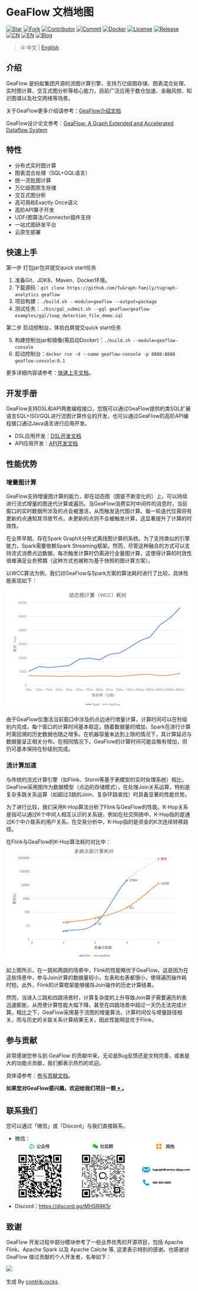 # GeaFlow 文档地图

[![Star](https://shields.io/github/stars/tugraph-family/tugraph-analytics?logo=startrek&label=Star&color=yellow)](https://github.com/TuGraph-family/tugraph-analytics/stargazers)
[![Fork](https://shields.io/github/forks/tugraph-family/tugraph-analytics?logo=forgejo&label=Fork&color=orange)](https://github.com/TuGraph-family/tugraph-analytics/forks)
[![Contributor](https://shields.io/github/contributors/tugraph-family/tugraph-analytics?logo=actigraph&label=Contributor&color=abcdef)](https://github.com/TuGraph-family/tugraph-analytics/contributors)
[![Commit](https://badgen.net/github/last-commit/tugraph-family/tugraph-analytics/master?icon=git&label=Commit)](https://github.com/TuGraph-family/tugraph-analytics/commits/master)
[![Docker](https://shields.io/docker/pulls/tugraph/geaflow-console?logo=docker&label=Docker&color=blue)](https://hub.docker.com/r/tugraph/geaflow-console/tags)
[![License](https://shields.io/github/license/tugraph-family/tugraph-analytics?logo=apache&label=License&color=blue)](https://www.apache.org/licenses/LICENSE-2.0.html)
[![Release](https://shields.io/github/v/release/tugraph-family/tugraph-analytics.svg?logo=stackblitz&label=Version&color=red)](https://github.com/TuGraph-family/tugraph-analytics/releases)
[![CN](https://shields.io/badge/Docs-中文-blue?logo=readme)](https://tugraph-analytics.readthedocs.io/en/latest/docs-cn/introduction/)
[![EN](https://shields.io/badge/Docs-English-blue?logo=readme)](https://tugraph-analytics.readthedocs.io/en/latest/docs-en/introduction/)
[![Blog](https://badgen.net/static/Blog/github.io/orange?icon=rss)](https://tugraph-analytics.github.io/)

> 🌐️ 中文 | [English](README.md)

<!--intro-start-->
## 介绍
GeaFlow 是蚂蚁集团开源的流图计算引擎，支持万亿级图存储、图表混合处理、实时图计算、交互式图分析等核心能力，目前广泛应用于数仓加速、金融风控、知识图谱以及社交网络等场景。

关于GeaFlow更多介绍请参考：[GeaFlow介绍文档](docs/docs-cn/source/2.introduction.md)

GeaFlow设计论文参考：[GeaFlow: A Graph Extended and Accelerated Dataflow System](https://dl.acm.org/doi/abs/10.1145/3589771)

## 特性

* 分布式实时图计算
* 图表混合处理（SQL+GQL语言）
* 统一流批图计算
* 万亿级图原生存储
* 交互式图分析
* 高可用和Exactly Once语义
* 高阶API算子开发
* UDF/图算法/Connector插件支持
* 一站式图研发平台
* 云原生部署

## 快速上手
第一步 打包jar包并提交quick start任务

1. 准备Git、JDK8、Maven、Docker环境。
2. 下载源码：`git clone https://github.com/TuGraph-family/tugraph-analytics geaflow`
3. 项目构建：`./build.sh --module=geaflow --output=package`
4. 测试任务：`./bin/gql_submit.sh --gql geaflow/geaflow-examples/gql/loop_detection_file_demo.sql`

第二步 启动控制台，体验白屏提交quick start任务

5. 构建控制台jar和镜像(需启动Docker)：`./build.sh --module=geaflow-console`
6. 启动控制台：`docker run -d --name geaflow-console -p 8888:8888 geaflow-console:0.1`

更多详细内容请参考：[快速上手文档](docs/docs-cn/source/3.quick_start/1.quick_start.md)。

## 开发手册

GeaFlow支持DSL和API两套编程接口，您既可以通过GeaFlow提供的类SQL扩展语言SQL+ISO/GQL进行流图计算作业的开发，也可以通过GeaFlow的高阶API编程接口通过Java语言进行应用开发。
* DSL应用开发：[DSL开发文档](docs/docs-cn/source/5.application-development/2.dsl/1.overview.md)
* API应用开发：[API开发文档](docs/docs-cn/source/5.application-development/1.api/1.overview.md)

## 性能优势

### 增量图计算

GeaFlow支持增量图计算的能力，即在动态图（图是不断变化的）上，可以持续进行流式增量的图迭代计算或遍历。当GeaFlow消费实时中间件的消息时，当前窗口的实时数据所涉及的点会被激活，从而触发迭代图计算。每一轮迭代仅需将有更新的点通知其邻居节点，未更新的点则不会被触发计算，这显著提升了计算的时效性。

在业界早期，存在Spark GraphX分布式离线图计算的系统。为了支持类似的引擎能力，Spark需要依赖Spark Streaming框架。然而，尽管这种融合的方式可以支持流式消费点边数据，每次触发计算时仍需进行全量图计算，这使得计算的时效性很难满足业务预期（这种方式也被称为基于快照的图计算方案）。

以WCC算法为例，我们对GeaFlow与Spark方案的算法耗时进行了比较，具体性能表现如下：
![total_time](docs/static/img/vs_dynamic_graph_compute_perf_cn.jpg)

由于GeaFlow仅激活当前窗口中涉及的点边进行增量计算，计算时间可以在秒级别内完成，每个窗口的计算时间基本稳定。随着数据量的增加，Spark在进行计算时需回溯的历史数据也随之增多。在机器容量未达到上限的情况下，其计算延迟与数据量呈正相关分布。在相同情况下，GeaFlow的计算时间可能会略有增加，但仍可基本保持在秒级别完成。

### 流计算加速

与传统的流式计算引擎（如Flink、Storm等基于表模型的实时处理系统）相比，GeaFlow采用图作为数据模型（点边的存储模式），在处理Join关系运算，特别是复杂多跳关系运算（如超过3跳的Join、复杂环路查找）时具备显著的性能优势。

为了进行比较，我们采用K-Hop算法分析了Flink与GeaFlow的性能。K-Hop关系是指可以通过K个中间人相互认识的关系链，例如在社交网络中，K-Hop指的是通过K个中介联系的用户关系。在交易分析中，K-Hop指的是资金的K次连续转移路径。

在Flink与GeaFlow的K-Hop算法耗时对比中：
![total_time](docs/static/img/vs_multi_hops_cn.jpg)

如上图所示，在一跳和两跳的场景中，Flink的性能略优于GeaFlow。这是因为在这些场景中，参与Join计算的数据量较小，左表和右表都很小，使得遍历操作耗时短。此外，Flink的计算框架能够缓存Join操作的历史计算结果。

然而，当进入三跳和四跳场景时，计算复杂度的上升导致Join算子需要遍历的表迅速膨胀，从而使计算性能大幅下降，甚至在四跳场景中超过一天仍无法完成计算。相比之下，GeaFlow采用基于流图的增量算法，计算时间仅与增量路径相关，而与历史的关联关系计算结果无关，因此性能明显优于Flink。


## 参与贡献
非常感谢您参与到 GeaFlow 的贡献中来，无论是Bug反馈还是文档完善，或者是大的功能点贡献，我们都表示热烈的欢迎。

具体请参考：[参与贡献文档](docs/docs-cn/source/9.contribution.md)。

**如果您对GeaFlow感兴趣，欢迎给我们项目一颗[ ⭐️ ](https://github.com/TuGraph-family/tugraph-analytics)。**

## 联系我们
您可以通过「微信」或「Discord」与我们直接联系。

- 微信：![](https://github.com/TuGraph-family/community/blob/master/assets/contacts-cn.png)
- Discord：https://discord.gg/MHSR8K5r


## 致谢
GeaFlow 开发过程中部分模块参考了一些业界优秀的开源项目，包括 Apache Flink、Apache Spark 以及 Apache Calcite 等, 这里表示特别的感谢。也感谢对 GeaFlow 做过贡献的个人开发者，名单如下：

<a href="https://github.com/TuGraph-family/tugraph-analytics/graphs/contributors">
  <img src="https://contrib.rocks/image?repo=TuGraph-family/tugraph-analytics" />
</a>

生成 By [contrib.rocks](https://contrib.rocks).
<!--intro-end-->
<!--intro-end-->
